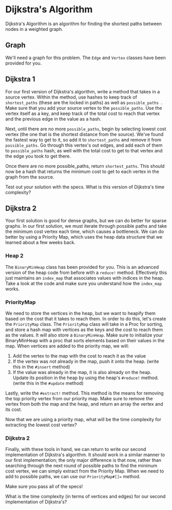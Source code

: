 # Dijkstra's Algorithm

Dijkstra's Algorithm is an algorithm for finding the shortest paths between nodes in a weighted graph.

## Graph

We'll need a graph for this problem. The `Edge` and `Vertex` classes have been provided for you.

## Dijkstra 1

For our first version of Dijkstra's algorithm, write a method that takes in a source vertex. Within the method, use hashes to keep track of `shortest_paths` (these are the locked in paths) as well as `possible_paths `. Make sure that you add your source vertex to the `possible_paths`. Use the vertex itself as a key, and keep track of the total cost to reach that vertex and the previous edge in the value as a hash.

Next, until there are no more `possible_paths`, begin by selecting lowest cost vertex (the one that is the shortest distance from the source). We've found the fastest way to get to it, so add it to `shortest_paths` and remove it from `possible_paths`. Go through this vertex's out edges, and add each of them to `possible_paths` hash, as well with the total cost to get to that vertex and the edge you took to get there.

Once there are no more possible_paths, return `shortest_paths`. This should now be a hash that returns the minimum cost to get to each vertex in the graph from the source.

Test out your solution with the specs. What is this version of Dijkstra's time complexity?

## Dijkstra 2

Your first solution is good for dense graphs, but we can do better for sparse graphs. In our first solution, we must iterate through possible paths and take the minimum cost vertex each time, which causes a bottleneck. We can do better by using a Priority Map, which uses the heap data structure that we learned about a few weeks back.

### Heap 2

The `BinaryMinHeap` class has been provided for you. This is an advanced version of the heap code from before with a `reduce!` method. Effectively this just maintains an `index_map` that associates values with indices in the heap. Take a look at the code and make sure you understand how the `index_map` works.


### PriorityMap

We need to store the vertices in the heap, but we want to heapify them based on the cost that it takes to reach them. In order to do this, let's create the `PriorityMap` class. The `PriorityMap` class will take in a Proc for sorting, and store a hash map with vertices as the keys and the cost to reach them as the values. It will also store a `BinaryMinHeap`. Make sure to initialize your BinaryMinHeap with a proc that sorts elements based on their values in the map. When vertices are added to the priority map, we will:

1. Add the vertex to the map with the cost to reach it as the value
2. If the vertex was not already in the map, push it onto the heap. (write this in the `#insert` method)
3. If the value was already in the map, it is also already on the heap. Update its position in the heap by using the heap's `#reduce!` method. (write this in the `#update` method)

Lastly, write the `#extract!` method. This method is the means for removing the top priority vertex from our priority map. Make sure to remove the vertex from both the map and the heap, and return an array the vertex and its cost.

Now that we are using a priority map, what will be the time complexity for extracting the lowest cost vertex?

### Dijkstra 2

Finally, with these tools in hand, we can return to write our second implementation of Dijkstra's algorithm. It should work in a similar manner to our first implementation; the only major difference is that now, rather than searching through the next round of possible paths to find the minimum cost vertex, we can simply extract from the Priority Map. When we need to add to possible paths, we can use our `PriorityMap#[]=` method.

Make sure you pass all of the specs!

What is the time complexity (in terms of vertices and edges) for our second implementation of Dijkstra's?
